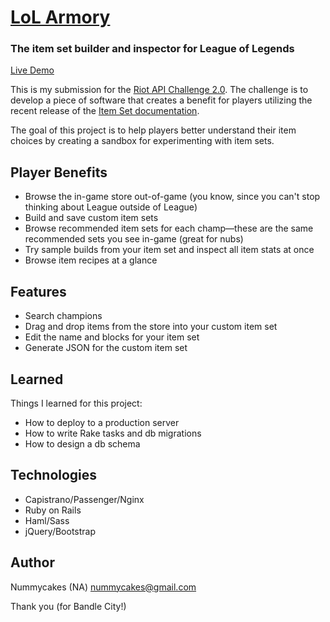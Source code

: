 # [LoL Armory](http://lolarmory.net/)

### The item set builder and inspector for League of Legends

[Live Demo](http://lolarmory.net/)

This is my submission for the [Riot API Challenge 2.0](https://developer.riotgames.com/discussion/announcements/show/2lxEyIcE). The challenge is to develop a piece of software that creates a benefit for players utilizing the recent release of the [Item Set documentation](https://developer.riotgames.com/docs/item-sets).

The goal of this project is to help players better understand their item choices by creating a sandbox for experimenting with item sets.

## Player Benefits
* Browse the in-game store out-of-game (you know, since you can't stop thinking about League outside of League)
* Build and save custom item sets
* Browse recommended item sets for each champ—these are the same recommended sets you see in-game (great for nubs)
* Try sample builds from your item set and inspect all item stats at once
* Browse item recipes at a glance

## Features
* Search champions
* Drag and drop items from the store into your custom item set
* Edit the name and blocks for your item set
* Generate JSON for the custom item set

## Learned
Things I learned for this project:
* How to deploy to a production server
* How to write Rake tasks and db migrations
* How to design a db schema

## Technologies
* Capistrano/Passenger/Nginx
* Ruby on Rails
* Haml/Sass
* jQuery/Bootstrap

## Author
Nummycakes (NA)
nummycakes@gmail.com

Thank you (for Bandle City!)
